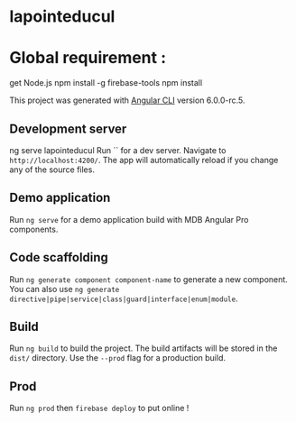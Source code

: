 # lapointeducul

# Global requirement :
get Node.js
npm install -g firebase-tools
npm install

This project was generated with [Angular CLI](https://github.com/angular/angular-cli) version 6.0.0-rc.5.

## Development server
ng serve lapointeducul
Run `` for a dev server. Navigate to `http://localhost:4200/`. The app will automatically reload if you change any of the source files.

## Demo application

Run `ng serve` for a demo application build with MDB Angular Pro components.

## Code scaffolding

Run `ng generate component component-name` to generate a new component. You can also use `ng generate directive|pipe|service|class|guard|interface|enum|module`.

## Build

Run `ng build` to build the project. The build artifacts will be stored in the `dist/` directory. Use the `--prod` flag for a production build.

## Prod

Run `ng prod` then `firebase deploy` to put online !